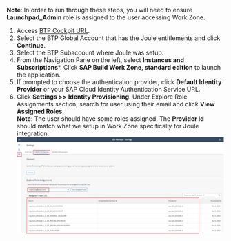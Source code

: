 **Note**: In order to run through these steps, you will need to ensure **Launchpad_Admin** role is assigned to the user accessing Work Zone.

1. Access [BTP Cockpit URL](https://cockpit.btp.cloud.sap).
2. Select the BTP Global Account that has the Joule entitlements and click **Continue**.
3. Select the BTP Subaccount where Joule was setup.                        
4. From the Navigation Pane on the left, select **Instances and Subscriptions***. Click **SAP Build Work Zone, standard edition** to launch the application.   
5. If prompted to choose the authentication provider, click **Default Identity Provider** or your SAP Cloud Identity Authentication Service URL.
6. Click **Settings >> Identity Provisioning**. Under Explore Role Assignments section, search for user using their email and click **View Assigned Roles**.</br>
**Note**: The user should have some roles assigned.  The **Provider id** should match what we setup in Work Zone specifically for Joule integration.</br>
![validate_wz_users](1.jpg)
